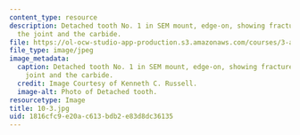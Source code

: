 ```yaml
---
content_type: resource
description: Detached tooth No. 1 in SEM mount, edge-on, showing fracture through
  the joint and the carbide.
file: https://ol-ocw-studio-app-production.s3.amazonaws.com/courses/3-a27-case-studies-in-forensic-metallurgy-fall-2007/1816cfc9e20ac613bdb2e83d8dc36135_10-3.jpg
file_type: image/jpeg
image_metadata:
  caption: Detached tooth No. 1 in SEM mount, edge-on, showing fracture through the
    joint and the carbide.
  credit: Image Courtesy of Kenneth C. Russell.
  image-alt: Photo of Detached tooth.
resourcetype: Image
title: 10-3.jpg
uid: 1816cfc9-e20a-c613-bdb2-e83d8dc36135
---
```


